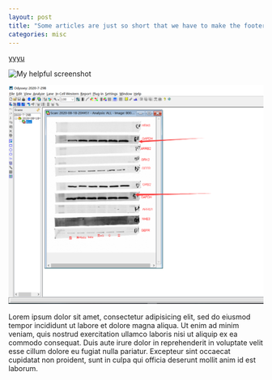 ```yaml
---
layout: post
title: "Some articles are just so short that we have to make the footer stick"
categories: misc
---
```

[yyyu](../image.html)

![My helpful screenshot](logo.png)

<img class="pic1" src="../scripts/2.png">

Lorem ipsum dolor sit amet, consectetur adipisicing elit, sed do eiusmod tempor incididunt ut labore et dolore magna aliqua. Ut enim ad minim veniam, quis nostrud exercitation ullamco laboris nisi ut aliquip ex ea commodo consequat. Duis aute irure dolor in reprehenderit in voluptate velit esse cillum dolore eu fugiat nulla pariatur. Excepteur sint occaecat cupidatat non proident, sunt in culpa qui officia deserunt mollit anim id est laborum.
